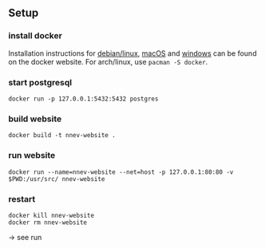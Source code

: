 ## Setup

### install docker
Installation instructions for [debian/linux](https://docs.docker.com/engine/installation/linux/docker-ce/debian/), [macOS](https://docs.docker.com/docker-for-mac/install/) and [windows](https://docs.docker.com/docker-for-windows/install/) can be found on the docker website. For arch/linux, use `pacman -S docker`.

### start postgresql
```
docker run -p 127.0.0.1:5432:5432 postgres
```

### build website
```
docker build -t nnev-website .
```

### run website
```
docker run --name=nnev-website --net=host -p 127.0.0.1:80:80 -v $PWD:/usr/src/ nnev-website
```

### restart
```
docker kill nnev-website
docker rm nnev-website
```
-> see run

